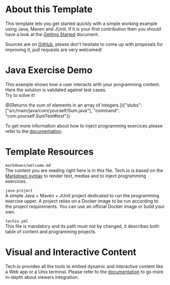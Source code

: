
# About this Template

This template lets you get started quickly with a simple working example using Java, Maven and JUnit. If it is your first contribution then you should have a look at the [Getting Started](https://gettingstarted) document.


Sources are on [GitHub](), please don't hesitate to come up with proposals for improving it, pull requests are very welcomed!

# Java Exercise Demo

This example shows how a user interacts with your programming content. Here the solution is validated against test cases.  
Try to solve it!

@[Returns the sum of elements in an array of integers.]({"stubs": ["src/main/java/com/yourself/Sum.java"], "command": "com.yourself.SumTest#test"})

To get more information about how to inject programming exercices please refer to the [documentation]().  

# Template Resources

`markdowns/welcome.md`  
The content you are reading right here is in this file. Tech.io is based on the [Markdown syntax](https://github.com/adam-p/markdown-here/wiki/Markdown-Cheatsheet) to render text, medias and to inject programming exercices.


`java-project`  
A simple Java + Maven + JUnit project dedicated to run the programming exercise upper. A project relies on a Docker image to be run according to the project requirements. You can use an official Docker image or build your own.


`techio.yml`  
This file is mandatory and its path must not by changed, it describes both table of content and programming projects.

# Visual and Interactive Content

Tech.io provides all the tools to embed dynamic and interactive content like a Web app or a Unix terminal. Please refer to the [documentation]() to go more in-depth about viewers integration.